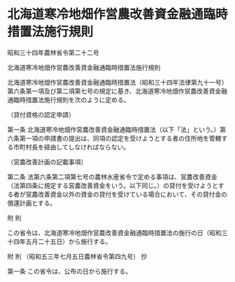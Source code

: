 # 北海道寒冷地畑作営農改善資金融通臨時措置法施行規則

昭和三十四年農林省令第二十二号

北海道寒冷地畑作営農改善資金融通臨時措置法施行規則

北海道寒冷地畑作営農改善資金融通臨時措置法（昭和三十四年法律第九十一号）第六条第一項及び第二項第七号の規定に基き、北海道寒冷地畑作営農改善資金融通臨時措置法施行規則を次のように定める。

（貸付資格の認定申請）

第一条 北海道寒冷地畑作営農改善資金融通臨時措置法（以下「法」という。）第六条第一項の申請書の提出は、同項の認定を受けようとする者の住所地を管轄する市町村長を経由してしなければならない。

（営農改善計画の記載事項）

第二条 法第六条第二項第七号の農林水産省令で定める事項は、営農改善資金（法第四条に規定する営農改善資金をいう。以下同じ。）の貸付を受けようとする者が営農改善資金以外の資金の貸付を受けている場合において、その貸付金の償還計画とする。

附 則

この省令は、北海道寒冷地畑作営農改善資金融通臨時措置法の施行の日（昭和三十四年五月二十五日）から施行する。

附 則 （昭和五三年七月五日農林省令第四九号） 抄

第一条 この省令は、公布の日から施行する。
